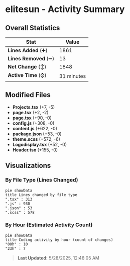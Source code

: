 # elitesun - Activity Summary 

## Overall Statistics

| Stat                   | Value                                                             |
| ---------------------- | ----------------------------------------------------------------- |
| **Lines Added** (➕)   | 1861                                          |
| **Lines Removed** (➖) | 13                                        |
| **Net Change** (↕)    | 1848                |
| **Active Time** (⌚)   | 31 minutes |


## Modified Files
- **Projects.tsx** (+7, -5)
- **page.tsx** (+2, -2)
- **page.tsx** (+90, -0)
- **config.js** (+308, -0)
- **content.js** (+622, -0)
- **package.json** (+53, -0)
- **theme.scss** (+572, -6)
- **Logodisplay.tsx** (+52, -0)
- **Header.tsx** (+155, -0)

## Visualizations

### By File Type (Lines Changed)

```mermaid
pie showData
title Lines changed by file type
".tsx" : 313
".js" : 930
".json" : 53
".scss" : 578
```

### By Hour (Estimated Activity Count)

```mermaid
pie showData
title Coding activity by hour (count of changes)
"00h" : 10
"23h" : 7
```


> **Last Updated:** 5/28/2025, 12:46:05 AM